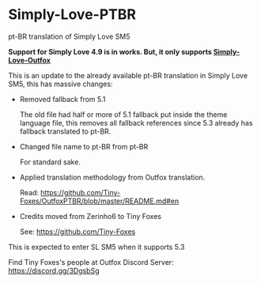 # Simply-Love-PTBR

pt-BR translation of Simply Love SM5

**Support for Simply Love 4.9 is in works. But, it only supports [Simply-Love-Outfox](https://github.com/SheepyChris/Simply-Love-OutFox)**

This is an update to the already available pt-BR translation in Simply Love SM5, this has massive changes:

- Removed fallback from 5.1
    
    The old file had half or more of 5.1 fallback put inside the theme language file, this removes all fallback references since 5.3 already has fallback translated to pt-BR.
- Changed file name to pt-BR from pt-BR
    
    For standard sake.
- Applied translation methodology from Outfox translation.
    
    Read: https://github.com/Tiny-Foxes/OutfoxPTBR/blob/master/README.md#en
- Credits moved from Zerinho6 to Tiny Foxes
    
    See: https://github.com/Tiny-Foxes

This is expected to enter SL SM5 when it supports 5.3

Find Tiny Foxes's people at Outfox Discord Server: https://discord.gg/3DgsbSg